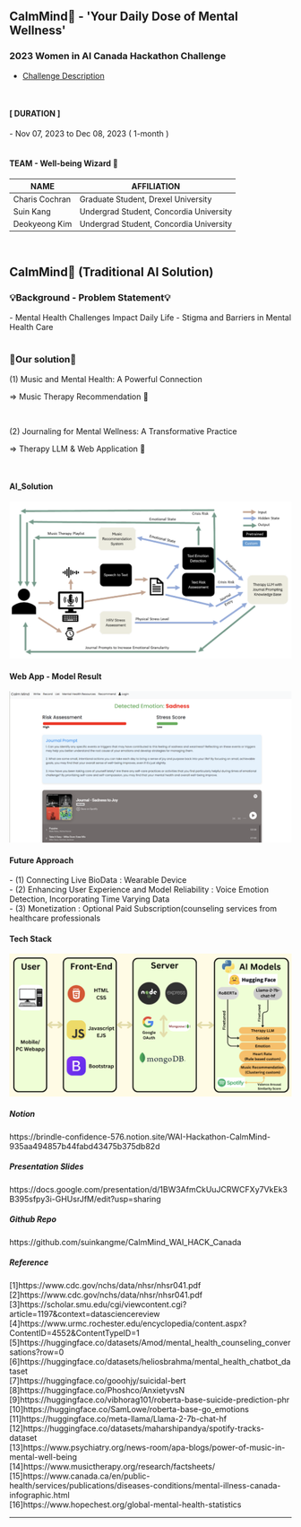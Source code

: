 ## CalmMind🌿 - 'Your Daily Dose of Mental Wellness'

### 2023 Women in AI Canada Hackathon Challenge
- [Challenge Description](https://www.womeninai.co/_files/ugd/878656_fa3000c258594eee9827520e11a4afc1.pdf)
  
<br>

<h4>[ DURATION ]‍</h4>
- Nov 07, 2023 to Dec 08, 2023 ( 1-month )

<br>
<br>

<h4> TEAM - Well-being Wizard 🔮 </h4>

| NAME | AFFILIATION | 
| --- |  --- |  
| Charis Cochran | Graduate Student, Drexel University |  
| Suin Kang | Undergrad Student, Concordia University |  
| Deokyeong Kim | Undergrad Student, Concordia University |  

<br>

## CalmMind🌿 (Traditional AI Solution) 

<h3>💡Background - Problem Statement💡</h3>
- Mental Health Challenges Impact Daily Life 
- Stigma and Barriers in Mental Health Care

<br>
<br>

<h3>🎯Our solution🎯</h3>

(1) Music and Mental Health: A Powerful Connection 

=> Music Therapy Recommendation 🎵

<br>

(2) Journaling for Mental Wellness: A Transformative Practice
  
=> Therapy LLM & Web Application 📝


<br>

<h4> AI_Solution </h4>
<img src = "/img/ai_sol.png">

<br>

<h4> Web App - Model Result </h4>
<img src = "/img/result_sad.png">

<br>

<h4> Future Approach </h4>
- (1) Connecting Live BioData : Wearable Device <br>
- (2) Enhancing User Experience and Model Reliability : Voice Emotion Detection, Incorporating Time Varying Data <br>
- (3) Monetization : Optional Paid Subscription(counseling services from healthcare professionals <br>


<h4>Tech Stack</h4>
<img src = "/img/tech_stacks.png">

<br>

<h5>Notion</h5>
https://brindle-confidence-576.notion.site/WAI-Hackathon-CalmMind-935aa494857b44fabd43475b375db82d

<br>

<h5> Presentation Slides </h5>
https://docs.google.com/presentation/d/1BW3AfmCkUuJCRWCFXy7VkEk3B395sfpy3i-GHUsrJfM/edit?usp=sharing
<br>

<h5> Github Repo </h5>
https://github.com/suinkangme/CalmMind_WAI_HACK_Canada

<br>

<h5> Reference </h5>
[1]https://www.cdc.gov/nchs/data/nhsr/nhsr041.pdf <br>
[2]https://www.cdc.gov/nchs/data/nhsr/nhsr041.pdf <br>
[3]https://scholar.smu.edu/cgi/viewcontent.cgi?article=1197&context=datasciencereview <br>
[4]https://www.urmc.rochester.edu/encyclopedia/content.aspx?ContentID=4552&ContentTypeID=1 <br>
[5]https://huggingface.co/datasets/Amod/mental_health_counseling_conversations?row=0 <br>
[6]https://huggingface.co/datasets/heliosbrahma/mental_health_chatbot_dataset <br>
[7]https://huggingface.co/gooohjy/suicidal-bert <br>
[8]https://huggingface.co/Phoshco/AnxietyvsN <br>
[9]https://huggingface.co/vibhorag101/roberta-base-suicide-prediction-phr <br>
[10]https://huggingface.co/SamLowe/roberta-base-go_emotions <br>
[11]https://huggingface.co/meta-llama/Llama-2-7b-chat-hf <br>
[12]https://huggingface.co/datasets/maharshipandya/spotify-tracks-dataset <br>
[13]https://www.psychiatry.org/news-room/apa-blogs/power-of-music-in-mental-well-being <br>
[14]https://www.musictherapy.org/research/factsheets/ <br>
[15]https://www.canada.ca/en/public-health/services/publications/diseases-conditions/mental-illness-canada-infographic.html <br>
[16]https://www.hopechest.org/global-mental-health-statistics <br>


***


